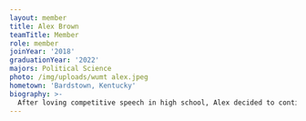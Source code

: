 ```yaml
---
layout: member
title: Alex Brown
teamTitle: Member
role: member
joinYear: '2018'
graduationYear: '2022'
majors: Political Science
photo: /img/uploads/wumt alex.jpeg
hometown: 'Bardstown, Kentucky'
biography: >-
  After loving competitive speech in high school, Alex decided to continue his passion for public speaking as a member of WUMT. Although he had no idea what he was getting into when he tried out, he's fallen in love with the competition and challenges of college mock trial. His favorite part of mock is getting to collaborate with all of the fun, intelligent and passionate members of WUMT to build smart and complex cases. 
---
```


